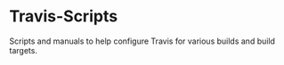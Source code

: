 # Travis-Scripts
Scripts and manuals to help configure Travis for various builds and build targets.
